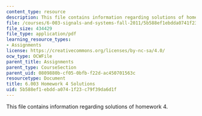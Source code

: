 ```yaml
---
content_type: resource
description: This file contains information regarding solutions of homework 4.
file: /courses/6-003-signals-and-systems-fall-2011/5b588ef1ebdda0741f23c79f39da6d1f_MIT6_003F11_sol04.pdf
file_size: 434429
file_type: application/pdf
learning_resource_types:
- Assignments
license: https://creativecommons.org/licenses/by-nc-sa/4.0/
ocw_type: OCWFile
parent_title: Assignments
parent_type: CourseSection
parent_uid: 0809880b-cf05-0bfb-f22d-ac450701563c
resourcetype: Document
title: 6.003 Homework 4 Solutions
uid: 5b588ef1-ebdd-a074-1f23-c79f39da6d1f
---
```

This file contains information regarding solutions of homework 4.